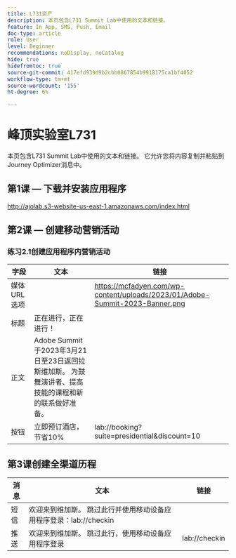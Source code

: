 ```yaml
---
title: L731资产
description: 本页包含L731 Summit Lab中使用的文本和链接。
feature: In App, SMS, Push, Email
doc-type: article
role: User
level: Beginner
recommendations: noDisplay, noCatalog
hide: true
hidefromtoc: true
source-git-commit: 417efd939d9b2cbb0867854b9918175ca1bf4052
workflow-type: tm+mt
source-wordcount: '155'
ht-degree: 6%

---
```



# 峰顶实验室L731

本页包含L731 Summit Lab中使用的文本和链接。 它允许您将内容复制并粘贴到Journey Optimizer消息中。

## 第1课 — 下载并安装应用程序

http://ajolab.s3-website-us-east-1.amazonaws.com/index.html

## 第2课 — 创建移动营销活动

### 练习2.1创建应用程序内营销活动

| 字段 | 文本 | 链接 |
|----|----|----|
| 媒体URL选项 |  | https://mcfadyen.com/wp-content/uploads/2023/01/Adobe-Summit-2023-Banner.png |
| 标题 | 正在进行，正在进行！ |  |
| 正文 | Adobe Summit于2023年3月21日至23日返回拉斯维加斯。 为鼓舞演讲者、提高技能的课程和新的联系做好准备。 |  |
| 按钮 | 立即预订酒店，节省10% | lab://booking?suite=presidential&amp;discount=10 |


## 第3课创建全渠道历程

| 消息 | 文本 | 链接 |
|----|----|----|
| 短信 | 欢迎来到维加斯。 跳过此行并使用移动设备应用程序登录：lab://checkin |  |
| 推送 | 欢迎来到维加斯。 跳过此行，使用移动设备应用程序登录 | lab://checkin |
